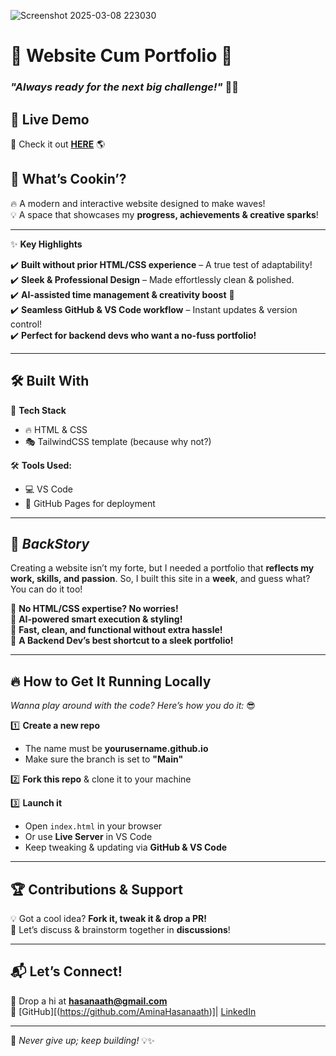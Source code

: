 ![Screenshot 2025-03-08 223030](https://github.com/user-attachments/assets/61295f2a-ff74-4f06-b9ab-9ceb4a459092)


# 🌟 **Website Cum Portfolio** 🌟  
### _"Always ready for the next big challenge!"_ 🚀🔥  

## 🎯 **Live Demo**  
👀 Check it out **[HERE](https://aminahasanaath.github.io/)** 🌎  

## 🎨 **What’s Cookin’?**  
🔥 A modern and interactive website designed to make waves!  
💡 A space that showcases my **progress, achievements & creative sparks**!  

---  

✨ **Key Highlights**  

✔️ **Built without prior HTML/CSS experience** – A true test of adaptability!  
✔️ **Sleek & Professional Design** – Made effortlessly clean & polished.  
✔️ **AI-assisted time management & creativity boost** 🚀  
✔️ **Seamless GitHub & VS Code workflow** – Instant updates & version control!  
✔️ **Perfect for backend devs who want a no-fuss portfolio!**  

---  

## 🛠 **Built With**  
🎨 **Tech Stack**  
- 🔥 HTML & CSS  
- 🎭 TailwindCSS template (because why not?)  

🛠 **Tools Used:**  
- 💻 VS Code  
- 🚀 GitHub Pages for deployment  

---  

## 📸 *BackStory*  
Creating a website isn’t my forte, but I needed a portfolio that **reflects my work, skills, and passion**. So, I built this site in a **week**, and guess what? You can do it too!  

🔹 **No HTML/CSS expertise? No worries!**  
🔹 **AI-powered smart execution & styling!**  
🔹 **Fast, clean, and functional without extra hassle!**  
🔹 **A Backend Dev’s best shortcut to a sleek portfolio!**  

---  

## 🔥 **How to Get It Running Locally**  
_Wanna play around with the code? Here’s how you do it:_ 😎  

1️⃣ **Create a new repo**  
   - The name must be **yourusername.github.io**  
   - Make sure the branch is set to **"Main"**  

2️⃣ **Fork this repo** & clone it to your machine  

3️⃣ **Launch it**  
   - Open `index.html` in your browser  
   - Or use **Live Server** in VS Code  
   - Keep tweaking & updating via **GitHub & VS Code**  

---  

## 🏆 **Contributions & Support**  
💡 Got a cool idea? **Fork it, tweak it & drop a PR!**  
💬 Let’s discuss & brainstorm together in **discussions**!  

---  

## 📬 **Let’s Connect!**  
💌 Drop a hi at **hasanaath@gmail.com**  
🔗 [GitHub][(https://github.com/AminaHasanaath)]| [LinkedIn](https://www.linkedin.com/in/amina-hasanaath-7033a1309)  

---  

🚀 _Never give up; keep building!_ 💡✨

